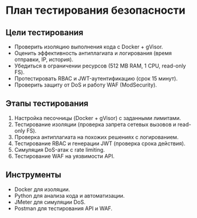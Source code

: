 # План тестирования безопасности

## Цели тестирования
- Проверить изоляцию выполнения кода с Docker + gVisor.
- Оценить эффективность антиплагиата и логирования (время отправки, IP, история).
- Убедиться в ограничении ресурсов (512 MB RAM, 1 CPU, read-only FS).
- Протестировать RBAC и JWT-аутентификацию (срок 15 минут).
- Проверить защиту от DoS и работу WAF (ModSecurity).

## Этапы тестирования
1. Настройка песочницы (Docker + gVisor) с заданными лимитами.
2. Тестирование изоляции (проверка запрета сетевых вызовов и read-only FS).
3. Проверка антиплагиата на похожих решениях с логированием.
4. Тестирование RBAC и генерации JWT (проверка срока действия).
5. Симуляция DoS-атак с rate limiting.
6. Тестирование WAF на уязвимости API.

## Инструменты
- Docker для изоляции.
- Python для анализа кода и автоматизации.
- JMeter для симуляции DoS.
- Postman для тестирования API и WAF.